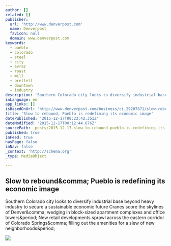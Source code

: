 ```yaml
---
author: []
related: []
publisher:
  url: 'http://www.denverpost.com'
  name: Denverpost
  favicon: null
  domain: www.denverpost.com
keywords:
  - pueblo
  - colorado
  - steel
  - city
  - evraz
  - roast
  - mill
  - brettell
  - downtown
  - industry
description: 'Southern Colorado city looks to diversify industrial base beyond heavy industry to secure a sustainable economic future Cranes score the skylines of Denver, wedging in block-sized apartment complexes and office towers. New retail developments sprawl across the eastern corridor of Colorado Springs, filling out the amenities for a slew of new neighborhoods.'
inLanguage: en
app_links: []
isBasedOnUrl: 'http://www.denverpost.com/business/ci_29207871/slow-rebound-pueblo-is-redefining-its-economic-image'
title: 'Slow to rebound, Pueblo is redefining its economic image'
datePublished: '2015-12-17T00:23:42.351Z'
dateModified: '2015-12-17T00:12:44.676Z'
sourcePath: _posts/2015-12-17-slow-to-rebound-pueblo-is-redefining-its-economic-image.md
published: true
inFeed: true
hasPage: false
inNav: false
_context: 'http://schema.org'
_type: MediaObject

---
```

<article style=""><h1>Slow to rebound&amp;comma; Pueblo is redefining its economic image</h1><p>Southern Colorado city looks to diversify industrial base beyond heavy industry to secure a sustainable economic future Cranes score the skylines of Denver&amp;comma; wedging in block-sized apartment complexes and office towers&amp;period; New retail developments sprawl across the eastern corridor of Colorado Springs&amp;comma; filling out the amenities for a slew of new neighborhoods&amp;period;</p><img src="http://extras.mnginteractive.com/live/media/site36/2015/1205/20151205__20151206_A1_A1-bz06pueblop2~p1.jpg" /></article>